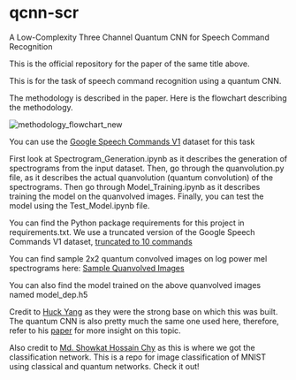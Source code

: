 # qcnn-scr
A Low-Complexity Three Channel Quantum CNN for Speech Command Recognition

This is the official repository for the paper of the same title above.

This is for the task of speech command recognition using a quantum CNN.

The methodology is described in the paper. Here is the flowchart describing the methodology.

![methodology_flowchart_new](https://user-images.githubusercontent.com/81962282/236493614-3e9db67e-efed-4780-b1e5-b5919261b7fd.png)


You can use the [Google Speech Commands V1](https://ai.googleblog.com/2017/08/launching-speech-commands-dataset.html) dataset for this task

First look at Spectrogram_Generation.ipynb as it describes the generation of spectrograms from the input dataset.
Then, go through the quanvolution.py file, as it describes the actual quanvolution (quantum convolution) of the spectrograms.
Then go through Model_Training.ipynb as it describes training the model on the quanvolved images.
Finally, you can test the model using the Test_Model.ipynb file.

You can find the Python package requirements for this project in requirements.txt.
We use a truncated version of the Google Speech Commands V1 dataset, [truncated to 10 commands](https://drive.google.com/file/d/1Qv2FcZ2EAKEFG2N5uz52mpvEAu3LZZSq/view?usp=sharing)

You can find sample 2x2 quantum convolved images on log power mel spectrograms here: [Sample Quanvolved Images](https://drive.google.com/drive/folders/1hEGrWf4J6dvwDuEyLWWbTsJ1sI9r614L?usp=sharing)

You can also find the model trained on the above quanvolved images named model_dep.h5

Credit to [Huck Yang](https://github.com/huckiyang/QuantumSpeech-QCNN) as they were the strong base on which this was built. The quantum CNN is also pretty much the same one used here, therefore, refer to his [paper](https://ieeexplore.ieee.org/abstract/document/9413453) for more insight on this topic.

Also credit to [Md. Showkat Hossain Chy](https://github.com/showkat2203/Quantum-Network-For-Image-Classification) as this is where we got the classification network. This is a repo for image classification of MNIST using classical and quantum networks. Check it out!
